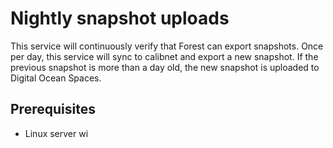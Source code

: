 # Nightly snapshot uploads

This service will continuously verify that Forest can export snapshots. Once per
day, this service will sync to calibnet and export a new snapshot. If the
previous snapshot is more than a day old, the new snapshot is uploaded to
Digital Ocean Spaces.

## Prerequisites
* Linux server wi